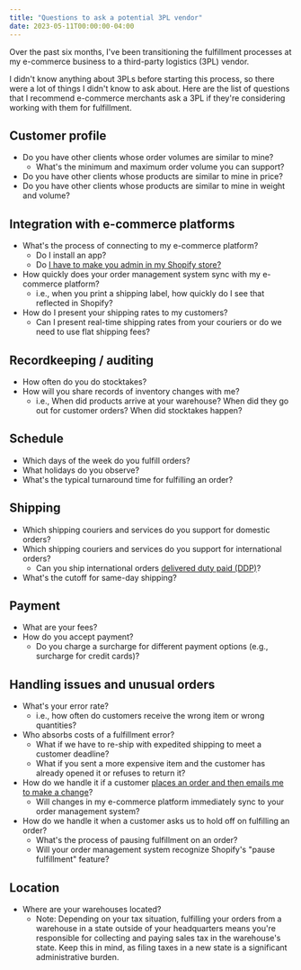 ```yaml
---
title: "Questions to ask a potential 3PL vendor"
date: 2023-05-11T00:00:00-04:00
---
```


Over the past six months, I've been transitioning the fulfillment processes at my e-commerce business to a third-party logistics (3PL) vendor.

I didn't know anything about 3PLs before starting this process, so there were a lot of things I didn't know to ask about. Here are the list of questions that I recommend e-commerce merchants ask a 3PL if they're considering working with them for fulfillment.

## Customer profile

- Do you have other clients whose order volumes are similar to mine?
  - What's the minimum and maximum order volume you can support?
- Do you have other clients whose products are similar to mine in price?
- Do you have other clients whose products are similar to mine in weight and volume?

## Integration with e-commerce platforms

- What's the process of connecting to my e-commerce platform?
  - Do I install an app?
  - Do [I have to make you admin in my Shopify store?](/retrospectives/2023/04/#everyone-just-gives-us-their-admin-password)
- How quickly does your order management system sync with my e-commerce platform?
  - i.e., when you print a shipping label, how quickly do I see that reflected in Shopify?
- How do I present your shipping rates to my customers?
  - Can I present real-time shipping rates from your couriers or do we need to use flat shipping fees?

## Recordkeeping / auditing

- How often do you do stocktakes?
- How will you share records of inventory changes with me?
  - i.e., When did products arrive at your warehouse? When did they go out for customer orders? When did stocktakes happen?

## Schedule

- Which days of the week do you fulfill orders?
- What holidays do you observe?
- What's the typical turnaround time for fulfilling an order?

## Shipping

- Which shipping couriers and services do you support for domestic orders?
- Which shipping couriers and services do you support for international orders?
  - Can you ship international orders [delivered duty paid (DDP)](https://www.investopedia.com/terms/d/delivery-duty-paid.asp)?
- What's the cutoff for same-day shipping?

## Payment

- What are your fees?
- How do you accept payment?
  - Do you charge a surcharge for different payment options (e.g., surcharge for credit cards)?

## Handling issues and unusual orders

- What's your error rate?
  - i.e., how often do customers receive the wrong item or wrong quantities?
- Who absorbs costs of a fulfillment error?
  - What if we have to re-ship with expedited shipping to meet a customer deadline?
  - What if you sent a more expensive item and the customer has already opened it or refuses to return it?
- How do we handle it if a customer [places an order and then emails me to make a change](/retrospectives/2023/02/#what-if-a-customer-changes-their-order)?
  - Will changes in my e-commerce platform immediately sync to your order management system?
- How do we handle it when a customer asks us to hold off on fulfilling an order?
  - What's the process of pausing fulfillment on an order?
  - Will your order management system recognize Shopify's "pause fulfillment" feature?

## Location

- Where are your warehouses located?
  - Note: Depending on your tax situation, fulfilling your orders from a warehouse in a state outside of your headquarters means you're responsible for collecting and paying sales tax in the warehouse's state. Keep this in mind, as filing taxes in a new state is a significant administrative burden.
